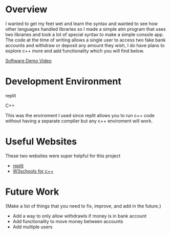 # Overview

I wanted to get my feet wet and learn the syntax and wanted to see how other languages handled libraries so I made a simple atm program that uses two libraries and took a lot of special syntax to make a simple console app. The code at the time of writing allows a single user to access two fake bank accounts and withdraw or deposit any amount they wish, I do have plans to explore c++ more and add functionality which you will find below.

[Software Demo Video](https://youtu.be/4tuKTGIWEGQ)

# Development Environment

replit

C++

This was the enviroment I used since replit allows you to run c++ code without having a separate complier but any c++ enviroment will work. 

# Useful Websites

These two websites were super helpful for this project

- [replit](replit.com)
- [W3schools for c++](https://www.w3schools.com/cpp/default.asp)

# Future Work

{Make a list of things that you need to fix, improve, and add in the future.}

- Add a way to only allow withdrawls if money is in bank account
- Add functionality to move money between accounts
- Add multiple users
